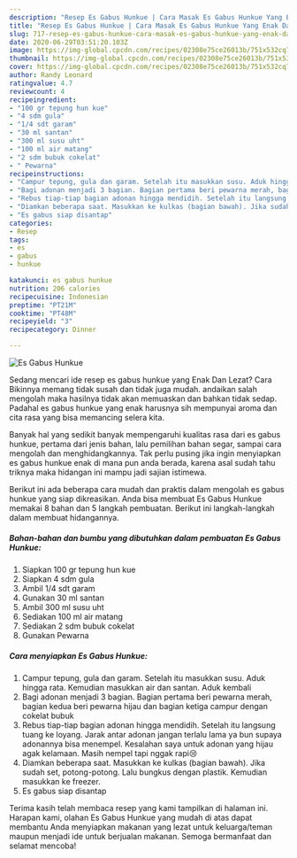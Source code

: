 ```yaml
---
description: "Resep Es Gabus Hunkue | Cara Masak Es Gabus Hunkue Yang Enak Dan Lezat"
title: "Resep Es Gabus Hunkue | Cara Masak Es Gabus Hunkue Yang Enak Dan Lezat"
slug: 717-resep-es-gabus-hunkue-cara-masak-es-gabus-hunkue-yang-enak-dan-lezat
date: 2020-06-29T03:51:20.103Z
image: https://img-global.cpcdn.com/recipes/02308e75ce26013b/751x532cq70/es-gabus-hunkue-foto-resep-utama.jpg
thumbnail: https://img-global.cpcdn.com/recipes/02308e75ce26013b/751x532cq70/es-gabus-hunkue-foto-resep-utama.jpg
cover: https://img-global.cpcdn.com/recipes/02308e75ce26013b/751x532cq70/es-gabus-hunkue-foto-resep-utama.jpg
author: Randy Leonard
ratingvalue: 4.7
reviewcount: 4
recipeingredient:
- "100 gr tepung hun kue"
- "4 sdm gula"
- "1/4 sdt garam"
- "30 ml santan"
- "300 ml susu uht"
- "100 ml air matang"
- "2 sdm bubuk cokelat"
- " Pewarna"
recipeinstructions:
- "Campur tepung, gula dan garam. Setelah itu masukkan susu. Aduk hingga rata. Kemudian masukkan air dan santan. Aduk kembali"
- "Bagi adonan menjadi 3 bagian. Bagian pertama beri pewarna merah, bagian kedua beri pewarna hijau dan bagian ketiga campur dengan cokelat bubuk"
- "Rebus tiap-tiap bagian adonan hingga mendidih. Setelah itu langsung tuang ke loyang. Jarak antar adonan jangan terlalu lama ya bun supaya adonannya bisa menempel. Kesalahan saya untuk adonan yang hijau agak kelamaan. Masih nempel tapi nggak rapi😢"
- "Diamkan beberapa saat. Masukkan ke kulkas (bagian bawah). Jika sudah set, potong-potong. Lalu bungkus dengan plastik. Kemudian masukkan ke freezer."
- "Es gabus siap disantap"
categories:
- Resep
tags:
- es
- gabus
- hunkue

katakunci: es gabus hunkue 
nutrition: 206 calories
recipecuisine: Indonesian
preptime: "PT21M"
cooktime: "PT48M"
recipeyield: "3"
recipecategory: Dinner

---
```



![Es Gabus Hunkue](https://img-global.cpcdn.com/recipes/02308e75ce26013b/751x532cq70/es-gabus-hunkue-foto-resep-utama.jpg)

Sedang mencari ide resep es gabus hunkue yang Enak Dan Lezat? Cara Bikinnya memang tidak susah dan tidak juga mudah. andaikan salah mengolah maka hasilnya tidak akan memuaskan dan bahkan tidak sedap. Padahal es gabus hunkue yang enak harusnya sih mempunyai aroma dan cita rasa yang bisa memancing selera kita.

Banyak hal yang sedikit banyak mempengaruhi kualitas rasa dari es gabus hunkue, pertama dari jenis bahan, lalu pemilihan bahan segar, sampai cara mengolah dan menghidangkannya. Tak perlu pusing jika ingin menyiapkan es gabus hunkue enak di mana pun anda berada, karena asal sudah tahu triknya maka hidangan ini mampu jadi sajian istimewa.




Berikut ini ada beberapa cara mudah dan praktis dalam mengolah es gabus hunkue yang siap dikreasikan. Anda bisa membuat Es Gabus Hunkue memakai 8 bahan dan 5 langkah pembuatan. Berikut ini langkah-langkah dalam membuat hidangannya.

<!--inarticleads1-->

##### Bahan-bahan dan bumbu yang dibutuhkan dalam pembuatan Es Gabus Hunkue:

1. Siapkan 100 gr tepung hun kue
1. Siapkan 4 sdm gula
1. Ambil 1/4 sdt garam
1. Gunakan 30 ml santan
1. Ambil 300 ml susu uht
1. Sediakan 100 ml air matang
1. Sediakan 2 sdm bubuk cokelat
1. Gunakan  Pewarna




<!--inarticleads2-->

##### Cara menyiapkan Es Gabus Hunkue:

1. Campur tepung, gula dan garam. Setelah itu masukkan susu. Aduk hingga rata. Kemudian masukkan air dan santan. Aduk kembali
1. Bagi adonan menjadi 3 bagian. Bagian pertama beri pewarna merah, bagian kedua beri pewarna hijau dan bagian ketiga campur dengan cokelat bubuk
1. Rebus tiap-tiap bagian adonan hingga mendidih. Setelah itu langsung tuang ke loyang. Jarak antar adonan jangan terlalu lama ya bun supaya adonannya bisa menempel. Kesalahan saya untuk adonan yang hijau agak kelamaan. Masih nempel tapi nggak rapi😢
1. Diamkan beberapa saat. Masukkan ke kulkas (bagian bawah). Jika sudah set, potong-potong. Lalu bungkus dengan plastik. Kemudian masukkan ke freezer.
1. Es gabus siap disantap




Terima kasih telah membaca resep yang kami tampilkan di halaman ini. Harapan kami, olahan Es Gabus Hunkue yang mudah di atas dapat membantu Anda menyiapkan makanan yang lezat untuk keluarga/teman maupun menjadi ide untuk berjualan makanan. Semoga bermanfaat dan selamat mencoba!
